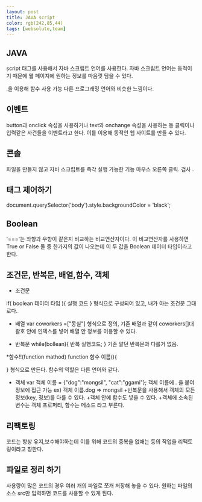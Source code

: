 ```yaml
---
layout: post
title: JAVA script
color: rgb(242,85,44)
tags: [websolute,team]
---
```


## JAVA
script 태그를 사용해서 자바 스크립트 언어를 사용한다.
자바 스크립트 언어는 동적이기 때문에 웹 페이지에 원하는 정보를 마음껏 담을 수 있다.

.을 이용해 함수 사용 가능
다른 프로그래밍 언어와 비슷한 느낌이다.

## 이벤트
button과 onclick 속성을 사용하거나
text와 onchange 속성을 사용하는 등 클릭이나 입력같은 사건들을 이벤트라고 한다.
이를 이용해 동적인 웹 사이트를 만들 수 있다.

## 콘솔
파일을 만들지 않고 자바 스크립트를 즉각 실행 가능한 기능
마우스 오른쪽 클릭. 검사 .

## 태그 제어하기
document.querySelector('body').style.backgroundColor = 'black';

## Boolean
'==='는 좌항과 우항이 같은지 비교하는 비교연산자이다.
이 비교연산자를 사용하면 True or False 둘 중 한가지의 값이 나오는데 이 두 값을 Boolean 데이터 타입이라고 한다. 
## 조건문, 반복문, 배열,함수, 객체 
* 조건문

if( boolean 데이터 타입 ){
    실행 코드
}
형식으로 구성되어 있고, 내가 아는 조건문 그대로다.

* 배열
var coworkers =["몽실"] 형식으로 정의, 기존 배열과 같이 coworkers[]대괄호 안에 인덱스를 넣어 배열 안 정보를 이용할 수 있다.

* 반복문
while(bollean){
    반복 실행코드;
}
기존 알던 반복문과 다를거 없음.

*함수!!(function mathod)
function 함수 이름(){

}
형식으로 만든다. 함수의 역할은 다른 언어와 같다.

* 객체
var 객체 이름 = {"dog":"mongsil", "cat":"ggami"};
객체 이름에 . 을 붙여 정보에 접근 가능 
ex) 객체 이름.dog   => mongsil
+반복문을 사용해서 객체의 모든 정보(key, 정보)를 다룰 수 있다.
+객체 안에 함수도 넣을 수 있다.
+객체에 소속된 변수는 객체 프로퍼티, 함수는 메소드 라고 부른다.


## 리팩토링
코드는 항상 유지,보수해야하는데 이를 위해 코드의 중복을 없애는 등의 작업을 리팩토링이라고 칭한다.



## 파일로 정리 하기
사용량이 많은 코드의 경우 여러 개의 파일로 쪼개 저장해 놓을 수 있다.
원하는 파일의 소스 src만 입력하면 코드를 사용할 수 있게 된다.




